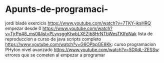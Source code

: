 # Apunts-de-programaci-
jordi bladé exercicis
https://www.youtube.com/watch?v=7TKY-jksHRQ empezar desde 0
https://www.youtube.com/watch?v=TjrPp48_ms0&list=PLyvsggKtwbLXEZjb8HrNTbWesTKIfpNak lista de reproduccion  a curso de java scripts completo
https://www.youtube.com/watch?v=G6OPbpGE8Kk: curso programacion PHyton nivel avanzado
https://www.youtube.com/watch?v=5DXdL-ZESSw errores que se cometen al empezar a programar
